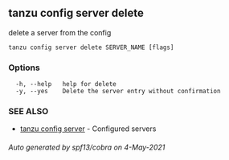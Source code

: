 ## tanzu config server delete

delete a server from the config

```
tanzu config server delete SERVER_NAME [flags]
```

### Options

```
  -h, --help   help for delete
  -y, --yes    Delete the server entry without confirmation
```

### SEE ALSO

* [tanzu config server](tanzu_config_server.md)     - Configured servers

###### Auto generated by spf13/cobra on 4-May-2021
